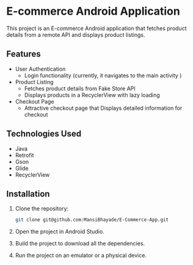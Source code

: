 # E-commerce Android Application

This project is an E-commerce Android application that fetches product details from a remote API and displays product listings.

## Features

- User Authentication
    - Login functionality (currently, it navigates to the main activity )
- Product Listing
    - Fetches product details from Fake Store API
    - Displays products in a RecyclerView with lazy loading
- Checkout Page
    - Attractive checkout page that Displays detailed information for checkout

## Technologies Used

- Java
- Retrofit
- Gson
- Glide
- RecyclerView


## Installation

1. Clone the repository:
    ```bash
    git clone git@github.com:MansiBhayade/E-Commerce-App.git
    ```

2. Open the project in Android Studio.

3. Build the project to download all the dependencies.

4. Run the project on an emulator or a physical device.
